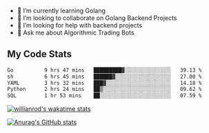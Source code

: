 
- 🌱 I’m currently learning Golang
- 👯 I’m looking to collaborate on Golang Backend Projects
- 🤔 I’m looking for help with backend projects
- 💬 Ask me about Algorithmic Trading Bots

## My Code Stats

<!--START_SECTION:waka-->

```txt
Go          9 hrs 47 mins   █████████▓░░░░░░░░░░░░░░░   39.13 %
sh          6 hrs 45 mins   ██████▓░░░░░░░░░░░░░░░░░░   27.00 %
YAML        3 hrs 32 mins   ███▓░░░░░░░░░░░░░░░░░░░░░   14.18 %
Python      2 hrs 24 mins   ██▒░░░░░░░░░░░░░░░░░░░░░░   09.62 %
SQL         1 hr 53 mins    ██░░░░░░░░░░░░░░░░░░░░░░░   07.59 %
```

<!--END_SECTION:waka-->

[![willianrod's wakatime stats](https://github-readme-stats.vercel.app/api/wakatime?username=holdandup&layout=compact&theme=react&custom_title=Wakatime%20All%20Time%20Stats&langs_count=8)](https://github.com/anuraghazra/github-readme-stats)

[![Anurag's GitHub stats](https://github-readme-stats.vercel.app/api?username=Kevinbarrero)](https://github.com/anuraghazra/github-readme-stats)




